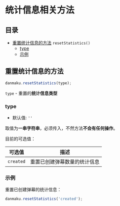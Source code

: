 # 统计信息相关方法

## 目录

- [重置统计信息的方法](#重置统计信息的方法) `resetStatistics()`
    - [type](#type)
    - [示例](#示例)

## 重置统计信息的方法

```javascript
danmaku.resetStatistics(type);
```

`type` - 重置的**统计信息类型**

### type

* 默认值: `''` 

取值为**一串字符串**，必须传入，不然方法**不会有任何操作**。  

目前的可选值：

| 可选值 | 描述 |
|:---:|:---:|
| `created` | 重置已创建弹幕数量的统计信息 |

### 示例

重置已创建弹幕的统计信息：

```javascript
danmaku.resetStatistics('created');
```